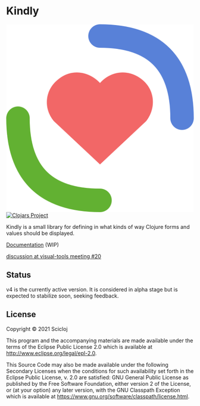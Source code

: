 # Kindly

<img src="Kindly.svg" alt="Kindly" align="right"/>

[![Clojars Project](https://img.shields.io/clojars/v/org.scicloj/kindly.svg)](https://clojars.org/org.scicloj/kindly)

Kindly is a small library for defining in what kinds of way Clojure forms and values should be displayed.

[Documentation](https://scicloj.github.io/kindly-noted/kindly) (WIP)

[discussion at visual-tools meeting #20](https://www.youtube.com/watch?v=DAQnvAgBma8&t=3802s)

## Status

v4 is the currently active version. It is considered in alpha stage but is expected to stabilize soon, seeking feedback.

## License

Copyright © 2021 Scicloj

This program and the accompanying materials are made available under the
terms of the Eclipse Public License 2.0 which is available at
http://www.eclipse.org/legal/epl-2.0.

This Source Code may also be made available under the following Secondary
Licenses when the conditions for such availability set forth in the Eclipse
Public License, v. 2.0 are satisfied: GNU General Public License as published by
the Free Software Foundation, either version 2 of the License, or (at your
option) any later version, with the GNU Classpath Exception which is available
at https://www.gnu.org/software/classpath/license.html.
